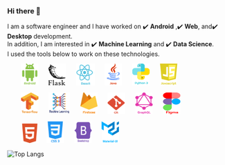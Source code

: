 ### Hi there 👋
I am a software engineer and I have worked on :heavy_check_mark: **Android** ,:heavy_check_mark: **Web**, and:heavy_check_mark: **Desktop** development.  
In addition, I am interested in :heavy_check_mark: **Machine Learning** and :heavy_check_mark: **Data Science**.  
I used the tools below to work on these technologies.  
  
  
&nbsp;&nbsp;&nbsp;&nbsp;&nbsp;&nbsp;&nbsp;&nbsp;<img alt="Android Development" src="https://github.com/shkhaider2015/shkhaider2015/blob/main/asset/android.png" width="40" height="50"/>&nbsp;&nbsp;&nbsp;&nbsp;&nbsp;&nbsp;<img src="https://github.com/shkhaider2015/shkhaider2015/blob/main/asset/flask.png" width="40" height="50"/>&nbsp;&nbsp;&nbsp;&nbsp;&nbsp;&nbsp;<img src="https://github.com/shkhaider2015/shkhaider2015/blob/main/asset/react.png" width="43" height="50"/>&nbsp;&nbsp;&nbsp;&nbsp;&nbsp;&nbsp;<img src="https://github.com/shkhaider2015/shkhaider2015/blob/main/asset/java.png" width="40" height="50"/>&nbsp;&nbsp;&nbsp;&nbsp;&nbsp;&nbsp;<img src="https://github.com/shkhaider2015/shkhaider2015/blob/main/asset/python.png" width="40" height="50"/>&nbsp;&nbsp;&nbsp;&nbsp;&nbsp;&nbsp;<img src="https://github.com/shkhaider2015/shkhaider2015/blob/main/asset/javascript-1%202.png" width="40" height="50"/>  


&nbsp;&nbsp;&nbsp;&nbsp;&nbsp;&nbsp;&nbsp;&nbsp;<img src="https://github.com/shkhaider2015/shkhaider2015/blob/main/asset/tensorflow-2.png" width="40" height="50"/>&nbsp;&nbsp;&nbsp;&nbsp;&nbsp;&nbsp;<img src="https://github.com/shkhaider2015/shkhaider2015/blob/main/asset/deep-learning.png" width="50" height="50"/>&nbsp;&nbsp;&nbsp;&nbsp;&nbsp;&nbsp;<img src="https://github.com/shkhaider2015/shkhaider2015/blob/main/asset/firebase-1.png" width="40" height="50"/>&nbsp;&nbsp;&nbsp;&nbsp;&nbsp;&nbsp;<img src="https://github.com/shkhaider2015/shkhaider2015/blob/main/asset/git-icon.png" width="40" height="50"/>&nbsp;&nbsp;&nbsp;&nbsp;&nbsp;&nbsp;<img src="https://github.com/shkhaider2015/shkhaider2015/blob/main/asset/graphql.png" width="40" height="50"/>&nbsp;&nbsp;&nbsp;&nbsp;&nbsp;&nbsp;<img src="https://github.com/shkhaider2015/shkhaider2015/blob/main/asset/figma-1.png" width="40" height="50"/>  


&nbsp;&nbsp;&nbsp;&nbsp;&nbsp;&nbsp;&nbsp;&nbsp;<img src="https://github.com/shkhaider2015/shkhaider2015/blob/main/asset/html5.png" width="40" height="45"/>&nbsp;&nbsp;&nbsp;&nbsp; <img src="https://github.com/shkhaider2015/shkhaider2015/blob/main/asset/css-3.png" width="40" height="50"/> &nbsp;&nbsp;&nbsp;&nbsp; <img src="https://github.com/shkhaider2015/shkhaider2015/blob/main/asset/bootstrap-5-1.png" width="40" height="50"/> &nbsp;&nbsp;&nbsp;&nbsp; <img src="https://github.com/shkhaider2015/shkhaider2015/blob/main/asset/material-ui-1.png" width="40" height="50"/>

![Top Langs](https://github-readme-stats.vercel.app/api/top-langs/?username=shkhaider2015&layout=compact&theme=calm)
